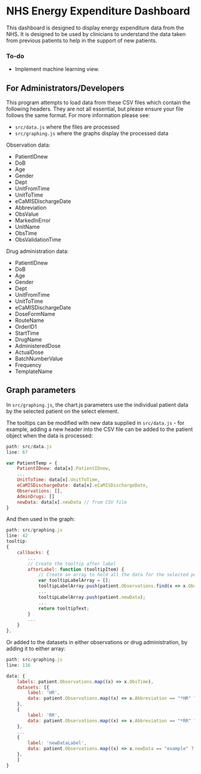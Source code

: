 # NHS Energy Expenditure Dashboard

This dashboard is designed to display energy expenditure data from the NHS. It is designed to be used by clinicians to understand the data taken from previous patients to help in the support of new patients.

### To-do

- Implement machine learning view.

## For Administrators/Developers

This program attempts to load data from these CSV files which contain the following headers.
They are not all essential, but please ensure your file follows the same format. For more information please see:

- `src/data.js` where the files are processed
- `src/graphing.js` where the graphs display the processed data

Observation data:

- PatientIDnew
- DoB
- Age
- Gender
- Dept
- UnitFromTime
- UnitToTime
- eCaMISDischargeDate
- Abbreviation
- ObsValue
- MarkedInError
- UnitName
- ObsTime
- ObsValidationTime

Drug administration data:

- PatientIDnew
- DoB
- Age
- Gender
- Dept
- UnitFromTime
- UnitToTime
- eCaMISDischargeDate
- DoseFormName
- RouteName
- OrderID1
- StartTime
- DrugName
- AdministeredDose
- ActualDose
- BatchNumberValue
- Frequency
- TemplateName

## Graph parameters

In `src/graphing.js`, the chart.js parameters use the individual patient data by the selected patient on the select element.

The tooltips can be modified with new data supplied in `src/data.js` - for example, adding a new header into the CSV file can be added to the patient object when the data is processed:

```js
path: src/data.js
line: 67

var PatientTemp = {
    PatientIDnew: data[x].PatientIDnew,
    ...
    UnitToTime: data[x].UnitToTime,
    eCaMISDischargeDate: data[x].eCaMISDischargeDate,
    Observations: [],
    AdminDrugs: []
    newData: data[x].newData // from CSV file
}
```

And then used in the graph:

```js
path: src/graphing.js
line: 42
tooltip:
{
    callbacks: {
        ...
        // Create the tooltip after label
        afterLabel: function (tooltipItem) {
            // Create an array to hold all the data for the selected point
            var tooltipLabelArray = [];
            tooltipLabelArray.push(patient.Observations.find(x => x.ObsTime == obsTime && x.Abbreviation == "Set PEEP (or CPAP)"));
            ...
            tooltipLabelArray.push(patient.newData);
            ...
            return tooltipText;
        }
        ...
    }
},
```

Or added to the datasets in either observations or drug administration, by adding it to either array:

```js
path: src/graphing.js
line: 116

data: {
    labels: patient.Observations.map((x) => x.ObsTime),
    datasets: [{
        label: 'HR',
        data: patient.Observations.map((x) => x.Abbreviation == "*HR" ? x.ObsValue : null),
    },
    {
        label: 'RR',
        data: patient.Observations.map((x) => x.Abbreviation == "*RR" ? x.ObsValue : null),
    },
    ...
    {
        label: 'newDataLabel',
        data: patient.Observations.map((x) => x.newData == "example" ? x.ObsValue : null),
    },
    ]
}
```
